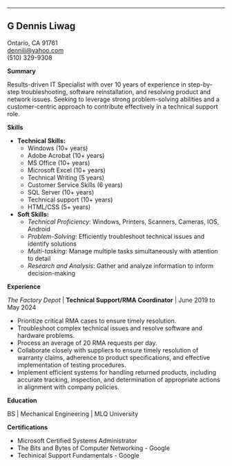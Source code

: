 <!-- data -->

---
## G Dennis Liwag ##
Ontario, CA 91761 \
dennili@yahoo.com\
(510) 329-9308

**Summary**

Results-driven IT Specialist with over 10 years of experience in step-by-step troubleshooting, software reinstallation, and resolving product and network issues. Seeking to leverage strong problem-solving abilities and a customer-centric approach to contribute effectively in a technical support role. 


**Skills**

* **Technical Skills:**
    * Windows (10+ years)
    * Adobe Acrobat (10+ years)
    * MS Office (10+ years)
    * Microsoft Excel (10+ years)
    * Technical Writing (5 years)
    * Customer Service Skills (6 years)
    * SQL Server (10+ years)
    * Technical support (10+ years)
    * HTML/CSS (5+ years)
* **Soft Skills:**
    * _Technical Proficiency_: Windows, Printers, Scanners, Cameras, IOS, Android
    * _Problem-Solving_: Efficiently troubleshoot technical issues and identify solutions
    * _Multi-tasking_: Manage multiple tasks simultaneously with attention to detail
    * _Research and Analysis_: Gather and analyze information to inform decision-making

**Experience**

_The Factory Depot_ | **Technical Support/RMA Coordinator** | June 2019 to May 2024
 
*    Prioritize critical RMA cases to ensure timely resolution.
*    Troubleshoot complex technical issues and resolve software and hardware problems.
*    Process an average of 20 RMA requests per day.
*    Collaborate closely with suppliers to ensure timely resolution of warranty claims, adherence to product specifications, and effective implementation of testing procedures.
*   Implement efficient systems for handling returned products, including accurate tracking, inspection, and determination of appropriate actions in alignment with company policies.

**Education**

BS | Mechanical Engineering | MLQ University

**Certifications**

* Microsoft Certified Systems Administrator 
* The Bits and Bytes of Computer Networking - Google
* Techinical Support Fundamentals - Google




